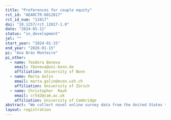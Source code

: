 ```yaml
---
title: "Preferences for couple equity"
rct_id: "AEARCTR-0012817"
rct_id_num: "12817"
doi: "10.1257/rct.12817-1.0"
date: "2024-01-11"
status: "in_development"
jel: ""
start_year: "2024-01-15"
end_year: "2026-01-15"
pi: "Ana Brás Monteiro"
pi_other:
  - name: Teodora Boneva
    email: tboneva@uni-bonn.de
    affiliation: University of Bonn
  - name: Marta Golin
    email: marta.golin@econ.uzh.ch
    affiliation: University of Zürich
  - name: Christopher  Rauh
    email: cr542@cam.ac.uk
    affiliation: University of Cambridge
abstract: "We collect novel online survey data from the United States to study whether an information treatment embedded into the survey can causally shift respondents’ preferences and beliefs regarding couple equity. "
layout: registration
---
```


